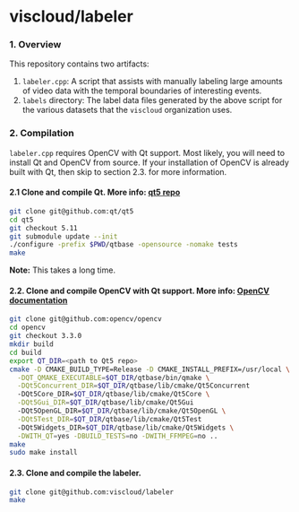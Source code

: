 # viscloud/labeler

### 1. Overview

This repository contains two artifacts:
1. `labeler.cpp`: A script that assists with manually labeling large amounts
of video data with the temporal boundaries of interesting events.
2. `labels` directory: The label data files generated by the above script
for the various datasets that the `viscloud` organization uses.

### 2. Compilation

`labeler.cpp` requires OpenCV with Qt support. Most likely, you will need to
install Qt and OpenCV from source. If your installation of OpenCV is already
built with Qt, then skip to section 2.3.
 for more information.

#### 2.1 Clone and compile Qt. More info: [qt5 repo](https://github.com/qt/qt5)

```sh
git clone git@github.com:qt/qt5
cd qt5
git checkout 5.11
git submodule update --init
./configure -prefix $PWD/qtbase -opensource -nomake tests
make
```
**Note:** This takes a long time.

#### 2.2. Clone and compile OpenCV with Qt support. More info: [OpenCV documentation](https://docs.opencv.org/3.4.1/d7/d9f/tutorial_linux_install.html)

```sh
git clone git@github.com:opencv/opencv
cd opencv
git checkout 3.3.0
mkdir build
cd build
export QT_DIR=<path to Qt5 repo>
cmake -D CMAKE_BUILD_TYPE=Release -D CMAKE_INSTALL_PREFIX=/usr/local \
  -DQT_QMAKE_EXECUTABLE=$QT_DIR/qtbase/bin/qmake \
  -DQt5Concurrent_DIR=$QT_DIR/qtbase/lib/cmake/Qt5Concurrent
  -DQt5Core_DIR=$QT_DIR/qtbase/lib/cmake/Qt5Core \
  -DQt5Gui_DIR=$QT_DIR/qtbase/lib/cmake/Qt5Gui
  -DQt5OpenGL_DIR=$QT_DIR/qtbase/lib/cmake/Qt5OpenGL \
  -DQt5Test_DIR=$QT_DIR/qtbase/lib/cmake/Qt5Test
  -DQt5Widgets_DIR=$QT_DIR/qtbase/lib/cmake/Qt5Widgets \
  -DWITH_QT=yes -DBUILD_TESTS=no -DWITH_FFMPEG=no ..
make
sudo make install
```

#### 2.3. Clone and compile the labeler.

```sh
git clone git@github.com:viscloud/labeler
make
```
